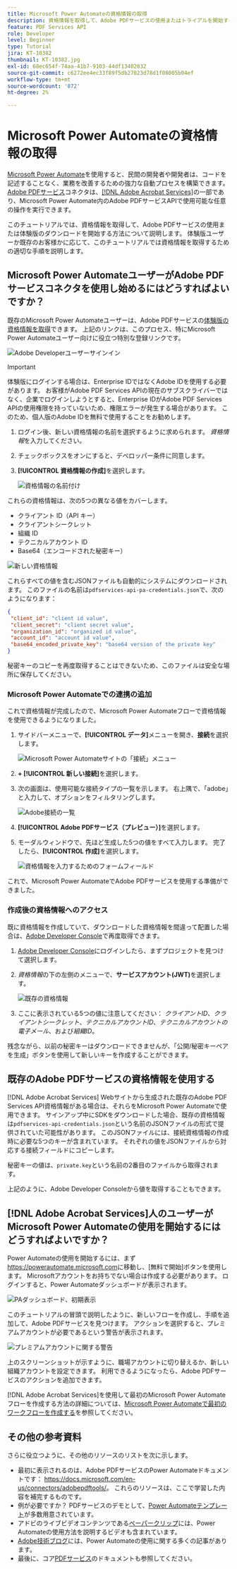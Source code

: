 ```yaml
---
title: Microsoft Power Automateの資格情報の取得
description: 資格情報を取得して、Adobe PDFサービスの使用またはトライアルを開始する方法について説明します。
feature: PDF Services API
role: Developer
level: Beginner
type: Tutorial
jira: KT-10382
thumbnail: KT-10382.jpg
exl-id: 68ec654f-74aa-41b7-9103-44df13402032
source-git-commit: c6272ee4ec33f89f5db27023d78d1f08005b04ef
workflow-type: tm+mt
source-wordcount: '872'
ht-degree: 2%

---
```


# Microsoft Power Automateの資格情報の取得

[Microsoft Power Automate](https://powerautomate.microsoft.com/)を使用すると、民間の開発者や開発者は、コードを記述することなく、業務を改善するための強力な自動プロセスを構築できます。 [Adobe PDFサービス](https://us.flow.microsoft.com/en-us/connectors/shared_adobepdftools/adobe-pdf-services/)コネクタは、[[!DNL Adobe Acrobat Services]](https://developer.adobe.com/document-services)の一部であり、Microsoft Power Automate内のAdobe PDFサービスAPIで使用可能な任意の操作を実行できます。

このチュートリアルでは、資格情報を取得して、Adobe PDFサービスの使用または体験版のダウンロードを開始する方法について説明します。 体験版ユーザーか既存のお客様かに応じて、このチュートリアルでは資格情報を取得するための適切な手順を説明します。

## Microsoft Power AutomateユーザーがAdobe PDFサービスコネクタを使用し始めるにはどうすればよいですか？

既存のMicrosoft Power Automateユーザーは、Adobe PDFサービスの[体験版の資格情報を取得](https://www.adobe.com/go/powerautomate_getstarted)できます。 上記のリンクは、このプロセス、特にMicrosoft Power Automateユーザー向けに役立つ特別な登録リンクです。

![Adobe Developerユーザーサインイン](assets/credentials_1.png)


>[!IMPORTANT]
> 体験版にログインする場合は、Enterprise IDではなくAdobe IDを使用する必要があります。 お客様がAdobe PDF Services APIの現在のサブスクライバーではなく、企業でログインしようとすると、Enterprise IDがAdobe PDF Services APIの使用権限を持っていないため、権限エラーが発生する場合があります。 このため、個人版のAdobe IDを無料で使用することをお勧めします。
>

1. ログイン後、新しい資格情報の名前を選択するように求められます。 *資格情報*&#x200B;を入力してください。
1. チェックボックスをオンにすると、デベロッパー条件に同意します。
1. **[!UICONTROL 資格情報の作成]**&#x200B;を選択します。

   ![資格情報の名前付け](assets/credentials_2.png)

これらの資格情報は、次の5つの異なる値をカバーします。

* クライアント ID（API キー）
* クライアントシークレット
* 組織 ID
* テクニカルアカウント ID
* Base64（エンコードされた秘密キー）

![新しい資格情報](assets/credentials_3.png)

これらすべての値を含むJSONファイルも自動的にシステムにダウンロードされます。 このファイルの名前は`pdfservices-api-pa-credentials.json`で、次のようになります：

```json
{
 "client_id": "client id value",
 "client_secret": "client secret value",
 "organization_id": "organized id value",
 "account_id": "account id value",
 "base64_encoded_private_key": "base64 version of the private key"
}
```

秘密キーのコピーを再度取得することはできないため、このファイルは安全な場所に保存してください。

### Microsoft Power Automateでの連携の追加

これで資格情報が完成したので、Microsoft Power Automateフローで資格情報を使用できるようになりました。

1. サイドバーメニューで、**[!UICONTROL データ]**&#x200B;メニューを開き、**接続**&#x200B;を選択します。

   ![Microsoft Power Automateサイトの「接続」メニュー](assets/credentials_4.png)

1. **+ [!UICONTROL 新しい接続]**&#x200B;を選択します。

1. 次の画面は、使用可能な接続タイプの一覧を示します。 右上隅で、「adobe」と入力して、オプションをフィルタリングします。

   ![Adobe接続の一覧](assets/credentials_5.png)

1. **[!UICONTROL Adobe PDFサービス（プレビュー）]**&#x200B;を選択します。
1. モーダルウィンドウで、先ほど生成した5つの値をすべて入力します。 完了したら、**[!UICONTROL 作成]**&#x200B;を選択します。

   ![資格情報を入力するためのフォームフィールド](assets/credentials_6.png)

これで、Microsoft Power AutomateでAdobe PDFサービスを使用する準備ができました。

### 作成後の資格情報へのアクセス

既に資格情報を作成していて、ダウンロードした資格情報を間違って配置した場合は、[Adobe Developer Console](https://developer.adobe.com/console)で再度取得できます。

1. [Adobe Developer Console](https://developer.adobe.com/console)にログインしたら、まずプロジェクトを見つけて選択します。
1. *資格情報*&#x200B;の下の左側のメニューで、**サービスアカウント(JWT)**&#x200B;を選択します。

   ![既存の資格情報](assets/credentials_7.png)

1. ここに表示されている5つの値に注意してください： *クライアントID*、*クライアントシークレット*、*テクニカルアカウントID*、*テクニカルアカウントの電子メール*、および&#x200B;*組織ID*。

残念ながら、以前の秘密キーはダウンロードできませんが、「公開/秘密キーペアを生成」ボタンを使用して新しいキーを作成することができます。

## 既存のAdobe PDFサービスの資格情報を使用する

[!DNL Adobe Acrobat Services] Webサイトから生成された既存のAdobe PDF Services API資格情報がある場合は、それらをMicrosoft Power Automateで使用できます。 サインアップ中にSDKをダウンロードした場合、既存の資格情報は`pdfservices-api-credentials.json`という名前のJSONファイルの形式で提供されていた可能性があります。 このJSONファイルには、接続資格情報の作成時に必要な5つのキーが含まれています。 それぞれの値をJSONファイルから対応する接続フィールドにコピーします。

秘密キーの値は、`private.key`という名前の2番目のファイルから取得されます。

上記のように、Adobe Developer Consoleから値を取得することもできます。

## [!DNL Adobe Acrobat Services]人のユーザーがMicrosoft Power Automateの使用を開始するにはどうすればよいですか？

Power Automateの使用を開始するには、まず<https://powerautomate.microsoft.com>に移動し、[無料で開始]ボタンを使用します。 Microsoftアカウントをお持ちでない場合は作成する必要があります。 ログインすると、Power Automateダッシュボードが表示されます。

![PAダッシュボード、初期表示](assets/credentials_8.png)

このチュートリアルの冒頭で説明したように、新しいフローを作成し、手順を追加して、Adobe PDFサービスを見つけます。 アクションを選択すると、プレミアムアカウントが必要であるという警告が表示されます。

![プレミアムアカウントに関する警告](assets/credentials_9.png)

上のスクリーンショットが示すように、職場アカウントに切り替えるか、新しい組織アカウントを設定できます。 利用できるようになったら、Adobe PDFサービスのアクションを追加できます。

[!DNL Adobe Acrobat Services]を使用して最初のMicrosoft Power Automateフローを作成する方法の詳細については、[Microsoft Power Automateで最初のワークフローを作成する](https://experienceleague.adobe.com/ja/docs/acrobat-services-learn/tutorials/pdfservices/create-workflow-power-automate)を参照してください。

## その他の参考資料

さらに役立つように、その他のリソースのリストを次に示します。

* 最初に表示されるのは、Adobe PDFサービスのPower Automateドキュメントです： <https://docs.microsoft.com/en-us/connectors/adobepdftools/>。 これらのリソースは、ここで学習した内容を補完するものです。
* 例が必要ですか？ PDFサービスのデモとして、[Power Automateテンプレート](https://powerautomate.microsoft.com/en-us/connectors/details/shared_adobepdftools/adobe-pdf-services/)が多数用意されています。
* アドビのライブビデオコンテンツである[ペーパークリップ](https://www.youtube.com/playlist?list=PLcVEYUqU7VRe4sT-Bf8flvRz1XXUyGmtF)には、Power Automateの使用方法を説明するビデオも含まれています。
* [Adobe技術ブログ](https://medium.com/adobetech/tagged/microsoft-power-automate)には、Power Automateの使用に関する多くの記事があります。
* 最後に、コア[PDFサービス](https://developer.adobe.com/document-services/docs/overview/)のドキュメントも参照してください。
